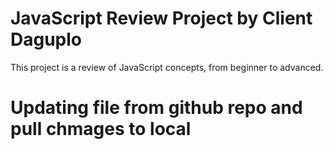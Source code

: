 # JavaScript Review Project by Client Daguplo
This project is a review of JavaScript concepts, from beginner to advanced.
# Updating file from github repo and pull chmages to local 